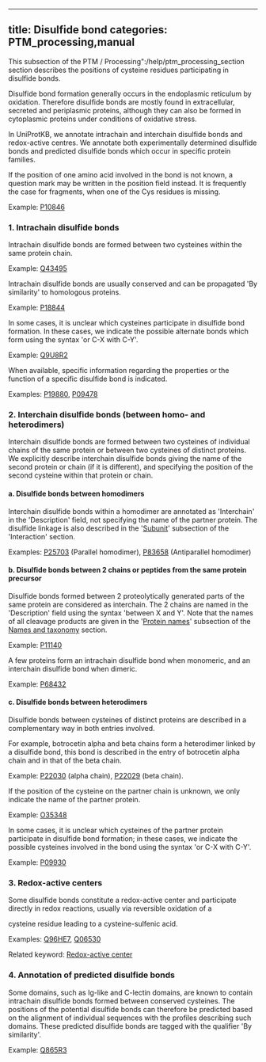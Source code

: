 
---
title: Disulfide bond
categories: PTM_processing,manual
---

This subsection of the PTM / Processing":/help/ptm\_processing\_section section describes the positions of cysteine residues participating in disulfide bonds.

Disulfide bond formation generally occurs in the endoplasmic reticulum by oxidation. Therefore disulfide bonds are mostly found in extracellular, secreted and periplasmic proteins, although they can also be formed in cytoplasmic proteins under conditions of oxidative stress.

In UniProtKB, we annotate intrachain and interchain disulfide bonds and redox-active centres. We annotate both experimentally determined disulfide bonds and predicted disulfide bonds which occur in specific protein families.

If the position of one amino acid involved in the bond is not known, a question mark may be written in the position field instead. It is frequently the case for fragments, when one of the Cys residues is missing.  
  
Example: [P10846](http://www.uniprot.org/uniprot/P10846#ptm%5Fprocessing)

### 1\. Intrachain disulfide bonds

Intrachain disulfide bonds are formed between two cysteines within the same protein chain.  
  
Example: [Q43495](http://www.uniprot.org/uniprot/Q43495#ptm_processing)

Intrachain disulfide bonds are usually conserved and can be propagated 'By similarity' to homologous proteins.  
  
Example: [P18844](http://www.uniprot.org/uniprot/P18844#ptm%5Fprocessing)

In some cases, it is unclear which cysteines participate in disulfide bond formation. In these cases, we indicate the possible alternate bonds which form using the syntax 'or C-X with C-Y'.  
  
Example: [Q9U8R2](http://www.uniprot.org/uniprot/Q9U8R2#ptm%5Fprocessing)

When available, specific information regarding the properties or the function of a specific disulfide bond is indicated.  
  
Examples: [P19880](http://www.uniprot.org/uniprot/P19880#ptm_processing), [P09478](http://www.uniprot.org/uniprot/P09478#ptm_processing)

### 2\. Interchain disulfide bonds (between homo- and heterodimers)

Interchain disulfide bonds are formed between two cysteines of individual chains of the same protein or between two cysteines of distinct proteins. We explicitly describe interchain disulfide bonds giving the name of the second protein or chain (if it is different), and specifying the position of the second cysteine within that protein or chain.

#### a. Disulfide bonds between homodimers

Interchain disulfide bonds within a homodimer are annotated as 'Interchain' in the 'Description' field, not specifying the name of the partner protein. The disulfide linkage is also described in the '[Subunit](http://www.uniprot.org/manual/subunit)' subsection of the 'Interaction' section.  
  
Examples: [P25703](http://www.uniprot.org/uniprot/P25703#ptm_processing) (Parallel homodimer), [P83658](http://www.uniprot.org/uniprot/P83658#ptm_processing) (Antiparallel homodimer)

#### b. Disulfide bonds between 2 chains or peptides from the same protein precursor

Disulfide bonds formed between 2 proteolytically generated parts of the same protein are considered as interchain. The 2 chains are named in the 'Description' field using the syntax 'between X and Y'. Note that the names of all cleavage products are given in the '[Protein names](http://www.uniprot.org/manual/protein_names)' subsection of the [Names and taxonomy](http://www.uniprot.org/help/names%5Fand%5Ftaxonomy%5Fsection) section.  
  
Example: [P11140](http://www.uniprot.org/uniprot/P11140#ptm_processing)

A few proteins form an intrachain disulfide bond when monomeric, and an interchain disulfide bond when dimeric.  
  
Example: [P68432](http://www.uniprot.org/uniprot/P68432#ptm_processing)

#### c. Disulfide bonds between heterodimers

Disulfide bonds between cysteines of distinct proteins are described in a complementary way in both entries involved.  
  
For example, botrocetin alpha and beta chains form a heterodimer linked by a disulfide bond, this bond is described in the entry of botrocetin alpha chain and in that of the beta chain.  
  
Example: [P22030](http://www.uniprot.org/uniprot/P22030#ptm_processing) (alpha chain), [P22029](http://www.uniprot.org/uniprot/P22029#ptm_processing) (beta chain).

If the position of the cysteine on the partner chain is unknown, we only indicate the name of the partner protein.  
  
Example: [O35348](http://www.uniprot.org/uniprot/O35348#ptm_processing)

In some cases, it is unclear which cysteines of the partner protein participate in disulfide bond formation; in these cases, we indicate the possible cysteines involved in the bond using the syntax 'or C-X with C-Y'.  
  
Example: [P09930](http://www.uniprot.org/uniprot/P09930#ptm_processing)

### 3\. Redox-active centers

Some disulfide bonds constitute a redox-active center and participate directly in redox reactions, usually via reversible oxidation of a  
  
cysteine residue leading to a cysteine-sulfenic acid.  
  
Examples: [Q96HE7](http://www.uniprot.org/uniprot/Q96HE7#ptm_processing), [Q06530](http://www.uniprot.org/uniprot/Q06530#ptm_processing)

Related keyword: [Redox-active center](http://www.uniprot.org/keywords/676)

### 4\. Annotation of predicted disulfide bonds

Some domains, such as Ig-like and C-lectin domains, are known to contain intrachain disulfide bonds formed between conserved cysteines. The positions of the potential disulfide bonds can therefore be predicted based on the alignment of individual sequences with the profiles describing such domains. These predicted disulfide bonds are tagged with the qualifier 'By similarity'.  
  
Example: [Q865R3](http://www.uniprot.org/uniprot/Q865R3#ptm_processing)
        